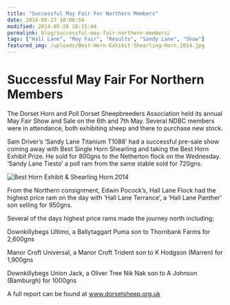 ```yaml
---
title: "Successful May Fair For Northern Members"
date: 2014-05-27 10:06:54
modified: 2014-05-28 18:15:44
permalink: blog/successful-may-fair-northern-members/
tags: ["Hall Lane", "May Fair", "Results", "Sandy Lane", "Show"]
featured_img: /uploads/Best-Horn-Exhibit-Shearling-Horn.2014.jpg
---
```


# Successful May Fair For Northern Members

The Dorset Horn and Poll Dorset Sheepbreeders Association held its annual May Fair Show and Sale on the 6th and 7th May. Several NDBC members were in attendance, both exhibiting sheep and there to purchase new stock.

Sam Driver’s ‘Sandy Lane Titanium T1088’ had a successful pre-sale show coming away with Best Single Horn Shearling and taking the Best Horn Exhibit Prize. He sold for 800gns to the Netherton flock on the Wednesday. ‘Sandy Lane Tiesto’ a poll ram from the same stable sold for 720gns.

![Best Horn Exhibit & Shearling Horn.2014](/uploads/Best-Horn-Exhibit-Shearling-Horn.2014.jpg)

From the Northern consignment, Edwin Pocock’s, Hall Lane Flock had the highest price ram on the day with ‘Hall Lane Terrance’, a ‘Hall Lane Panther’ son selling for 950gns.

Several of the days highest price rams made the journey north including;

Downkillybegs Ultimo, a Ballytaggart Puma son to Thornbank Farms for 2,600gns

Manor Croft Universal, a Manor Croft Trident son to K Hodgson (Marren) for 1,900gns

Downkillybegs Union Jack, a Oliver Tree Nik Nak son to A Johnson (Bamburgh) for 1000gns

A full report can be found at www.dorsetsheep.org.uk

